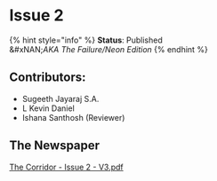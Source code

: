 # Issue 2

{% hint style="info" %}
**Status**: Published\
&#xNAN;_&#x41;KA The Failure/Neon Edition_
{% endhint %}

## Contributors:

* Sugeeth Jayaraj S.A.
* L Kevin Daniel
* Ishana Santhosh (Reviewer)

## The Newspaper

[The Corridor - Issue 2 - V3.pdf](https://res.craft.do/user/full/34ae8ebc-d508-7305-20e2-17e06364862c/doc/6aedab5d-852e-43ec-9705-d705d0d442ca/45ae9cf2-2b96-4492-b167-4b6b696320d5)
